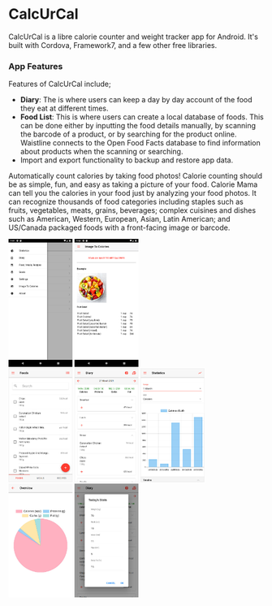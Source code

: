 # CalcUrCal

CalcUrCal is a libre calorie counter and weight tracker app for Android. It's built with Cordova, Framework7, and a few other free libraries.

### App Features
Features of CalcUrCal include;

- **Diary**: The is where users can keep a day by day account of the food they eat at different times.
- **Food List**: This is where users can create a local database of foods. This can be done either by inputting the food details manually, by scanning the barcode of a product, or by searching for the product online. Waistline connects to the Open Food Facts database to find information about products when the scanning or searching.
- Import and export functionality to backup and restore app data.

Automatically count calories by taking food photos! Calorie counting should be as simple, fun, and easy as taking a picture of your food. Calorie Mama can tell you the calories in your food just by analyzing your food photos. It can recognize thousands of food categories including staples such as fruits, vegetables, meats, grains, beverages; complex cuisines and dishes such as American, Western, European, Asian, Latin American; and US/Canada packaged foods with a front-facing image or barcode.



<div>
  <img src="https://github.com/eng-abo/CalcUrCal/blob/main/images/screenshots/6.png" width="25%" height="25%" border="0">
<img src="https://github.com/eng-abo/CalcUrCal/blob/main/images/screenshots/7.png" width="25%" height="25%" border="0">
<br>
<img src="https://github.com/eng-abo/CalcUrCal/blob/main/images/screenshots/1.jpg" width="25%" height="25%" border="0">
<img src="https://github.com/eng-abo/CalcUrCal/blob/main/images/screenshots/2.jpg" width="25%" height="25%" border="0">
<img src="https://github.com/eng-abo/CalcUrCal/blob/main/images/screenshots/3.jpg" width="25%" height="25%" border="0">
<img src="https://github.com/eng-abo/CalcUrCal/blob/main/images/screenshots/4.jpg" width="25%" height="25%" border="0">
<img src="https://github.com/eng-abo/CalcUrCal/blob/main/images/screenshots/5.jpg" width="25%" height="25%" border="0">
</div>





